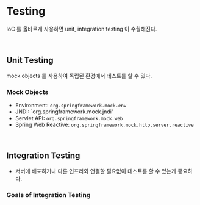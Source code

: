
# Testing

IoC 를 올바르게 사용하면 unit, integration testing 이 수월해진다.

</br>

## Unit Testing

mock objects 를 사용하여 독립된 환경에서 테스트를 할 수 있다.

### Mock Objects

- Environment: `org.springframework.mock.env`
- JNDI: `org.springframework.mock.jndi'
- Servlet API: `org.springframework.mock.web`
- Spring Web Reactive: `org.springframework.mock.http.server.reactive`

</br>

## Integration Testing

- 서버에 배포하거나 다른 인프라와 연결할 필요없이 테스트를 할 수 있는게 중요하다.

### Goals of Integration Testing

